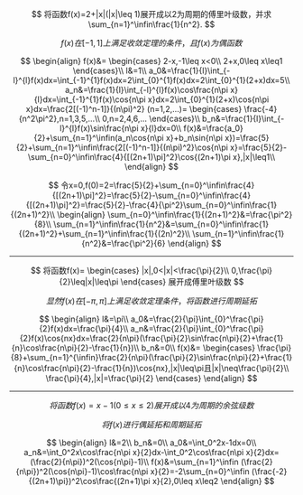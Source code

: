 $$
将函数f(x)=2+|x|(|x|\leq 1)展开成以2为周期的傅里叶级数，并求\sum_{n=1}^\infin\frac{1}{n^2}.
$$

$$
f(x)在[-1,1]上满足收敛定理的条件，且f(x)为偶函数
$$

$$
\begin{align}
f(x)&=
\begin{cases}
2-x,-1\leq x<0\\
2+x,0\leq x\leq1
\end{cases}\\
l&=1\\
a_0&=\frac{1}{l}\int_{-l}^{l}f(x)dx=\int_{-1}^{1}f(x)dx=2\int_{0}^{1}f(x)dx=2\int_{0}^{1}(2+x)dx=5\\
a_n&=\frac{1}{l}\int_{-l}^{l}f(x)\cos\frac{n\pi x}{l}dx=\int_{-1}^{1}f(x)\cos{n\pi x}dx=2\int_{0}^{1}(2+x)\cos{n\pi x}dx=\frac{2[(-1)^n-1]}{(n\pi)^2}
(n=1,2,...)=
\begin{cases}
\frac{-4}{n^2\pi^2},n=1,3,5,...\\
0,n=2,4,6,...
\end{cases}\\
b_n&=\frac{1}{l}\int_{-l}^{l}f(x)\sin\frac{n\pi x}{l}dx=0\\
f(x)&=\frac{a_0}{2}+\sum_{n=1}^\infin(a_n\cos{n\pi x}+b_n\sin{n\pi x})=\frac{5}{2}+\sum_{n=1}^\infin\frac{2[(-1)^n-1]}{(n\pi)^2}\cos{n\pi x}=\frac{5}{2}-\sum_{n=0}^\infin\frac{4}{[(2n+1)\pi]^2}\cos{(2n+1)\pi x},|x|\leq1\\
\end{align}
$$

$$
令x=0,f(0)=2=\frac{5}{2}+\sum_{n=0}^\infin\frac{4}{[(2n+1)\pi]^2}=\frac{5}{2}-\sum_{n=0}^\infin\frac{4}{[(2n+1)\pi]^2}=\frac{5}{2}-\frac{4}{\pi^2}\sum_{n=0}^\infin\frac{1}{(2n+1)^2}\\
\begin{align}
\sum_{n=0}^\infin\frac{1}{(2n+1)^2}&=\frac{\pi^2}{8}\\
\sum_{n=1}^\infin\frac{1}{n^2}&=\sum_{n=0}^\infin\frac{1}{(2n+1)^2}+\sum_{n=1}^\infin\frac{1}{(2n)^2}\\
\sum_{n=1}^\infin\frac{1}{n^2}&=\frac{\pi^2}{6}
\end{align}
$$

---

$$
将函数f(x)=
\begin{cases}
|x|,0<|x|<\frac{\pi}{2}\\
0,\frac{\pi}{2}\leq|x|\leq\pi
\end{cases}
展开成傅里叶级数
$$

$$
显然f(x)在[-\pi,\pi]上满足收敛定理条件，将函数进行周期延拓
$$

$$
\begin{align}
l&=\pi\\
a_0&=\frac{2}{\pi}\int_{0}^\frac{\pi}{2}f(x)dx=\frac{\pi}{4}\\
a_n&=\frac{2}{\pi}\int_{0}^\frac{\pi}{2}f(x)\cos{nx}dx=\frac{2}{n\pi}(\frac{\pi}{2}\sin\frac{n\pi}{2}+\frac{1}{n}\cos\frac{n\pi}{2}-\frac{1}{n})\\
b_n&=0\\
f(x)&=
\begin{cases}
\frac{\pi}{8}+\sum_{n=1}^{\infin}\frac{2}{n\pi}(\frac{\pi}{2}\sin\frac{n\pi}{2}+\frac{1}{n}\cos\frac{n\pi}{2}-\frac{1}{n})\cos{nx},|x|\leq\pi且|x|\neq\frac{\pi}{2}\\
\frac{\pi}{4},|x|=\frac{\pi}{2}
\end{cases}
\end{align}
$$

---

$$
将函数f(x)=x-1(0\leq x\leq 2)展开成以4为周期的余弦级数
$$

$$
将f(x)进行偶延拓和周期延拓
$$

$$
\begin{align}
l&=2\\
b_n&=0\\
a_0&=\int_0^2x-1dx=0\\
a_n&=\int_0^2x\cos\frac{n\pi x}{2}dx-\int_0^2\cos\frac{n\pi x}{2}dx=(\frac{2}{n\pi})^2(\cos{n\pi}-1)\\
f(x)&=\sum_{n=1}^\infin (\frac{2}{n\pi})^2(\cos{n\pi}-1)\cos\frac{n\pi x}{2}=-2\sum_{n=0}^\infin (\frac{-2}{(2n+1)\pi})^2\cos\frac{(2n+1)\pi x}{2},0\leq x\leq2
\end{align}
$$

